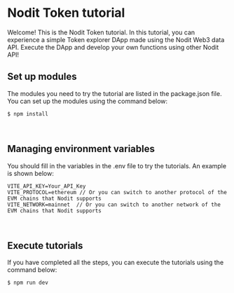 # Nodit Token tutorial

Welcome! This is the Nodit Token tutorial. In this tutorial, you can experience a simple Token explorer DApp made using the Nodit Web3 data API. Execute the DApp and develop your own functions using other Nodit API!

## Set up modules

The modules you need to try the tutorial are listed in the package.json file. You can set up the modules using the command below:

```
$ npm install
```

<br />

## Managing environment variables

You should fill in the variables in the .env file to try the tutorials. An example is shown below:

```
VITE_API_KEY=Your_API_Key
VITE_PROTOCOL=ethereum // Or you can switch to another protocol of the EVM chains that Nodit supports
VITE_NETWORK=mainnet  // Or you can switch to another network of the EVM chains that Nodit supports
```

<br />

## Execute tutorials

If you have completed all the steps, you can execute the tutorials using the command below:

```
$ npm run dev
```
